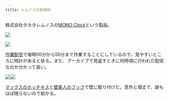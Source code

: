 ```yaml
---
title: レムノスの掛時計
---
```

株式会社タカタレムノスの[MONO Clock](https://www.amazon.co.jp/dp/B004UIT8BK)という製品。

![](https://lh5.googleusercontent.com/omRPt3VrKw4_uMbaxi6Gi4lNOblQv7cLJEyjweRfeCYM-dB8j1r4uX7gb69weGdA-GNbezdo5hw9aLiRRlFybZA_muwHzoNnnqDALo12zCUrVxOlhgi1hkcnYZUJjYSoqkiliX3ck8nUZX2G_Q)

![](https://lh6.googleusercontent.com/ASRan9htVTpcL6_soyXykDflflJwddIyfplgAvRwbp4i0Ytg6uAfhPeeHQonfQK8HT7SraXtFQ7ou8ENl8v2UvKXjA7PZRVnFGJNv64A69buDEtJr1TbAhc776qxfHwqWZbGAtqxN_pjFCoNGw)

[作業配信](https://www.youtube.com/channel/UC5s-KpSDGzxWPWNv94PnJHw)で毎時00分から50分まで作業することにしているので、見やすいところに時計があると捗る。また、アーカイブで見返すときに何時頃に行われた配信なのか分かって良い。

![](https://lh6.googleusercontent.com/AAlk7HUGLfEXnIr0IuUI4SrgURuADzZEsLcfzI8WaPQre0xRB-mV2SgRJQ0jWhj9uSheqjWljixwSoY2HjfbQw0PoEOemoLq5jJhZVN2x7j47Gp50ZTgXSNXlg2XRXMa9Ja1eEzouxHnybi3Cw)![](https://lh3.googleusercontent.com/jDxmK_2RhSWryOBfME3HFKEk-2Whqkfdg5UDwW1tV2LAmqnGp_T6uhjksBihm-UFIuJtMv_iUKTDr2SJoteb6sj-c8u4VuRYtS5_-1ddn1XXX9K_kQGhl63So5X6G5ejc_Z9aHUTwEgxECXowA)

[マックスのホッチキス](https://www.amazon.co.jp/dp/B000O9WRWG)と[壁美人のフック](https://www.amazon.co.jp/dp/B00CU78TDG)で壁に取り付けた。意外と頑丈で、跡もほぼ残らないので助かる。
